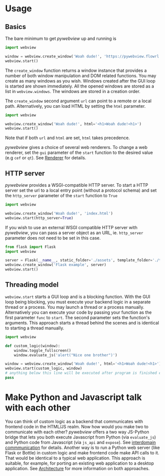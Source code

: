 # Usage


## Basics

The bare minimum to get _pywebview_ up and running is

``` python
import webview

window = webview.create_window('Woah dude!', 'https://pywebview.flowrl.com')
webview.start()
```

The `create_window` function returns a window instance that provides a number of both window manipulation and DOM related functions. You may create as many windows as you wish. Windows created after the GUI loop is started are shown immediately. All the opened windows are stored as a list in `webview.windows`. The windows are stored in a creation order.

The `create_window` second argument `url` can point to a remote or a local path. Alternatively, you can load HTML by setting the `html` parameter.

``` python
import webview

webview.create_window('Woah dude!', html='<h1>Woah dude!<h1>')
webview.start()
```

Note that if both `url` and `html` are set, `html` takes precedence.

_pywebview_ gives a choice of several web renderers. To change a web renderer, set the `gui` parameter of the `start` function to the desired value (e.g `cef` or `qt`). See [Renderer](/guide/renderer.md) for details.


## HTTP server

_pywebview_ provides a WSGI-compatible HTTP server. To start a HTTP server set the url to a local entry point (without a protocol schema) and set the `http_server` parameter of the `start` function to `True`

``` python
import webview

webview.create_window('Woah dude!', 'index.html')
webview.start(http_server=True)
```

If you wish to use an external WSGI compatible HTTP server with _pywebview_, you can pass a server object as an URL, ie. `http_server` parameter does not need to be set in this case.

``` python
from flask import Flask
import webview

server = Flask(__name__, static_folder='./assets', template_folder='./templates')
webview.create_window('Flask example', server)
webview.start()
```

## Threading model


`webview.start` starts a GUI loop and is a blocking function. With the GUI loop being blocking, you must execute your backend logic in a separate thread or a process. You may launch a thread or a process manually. Alternatively you can execute your code by passing your function as the first parameter `func` to `start`. The second parameter sets the function's arguments. This approach starts a thread behind the scenes and is identical to starting a thread manually.

``` python
import webview

def custom_logic(window):
    window.toggle_fullscreen()
    window.evaluate_js('alert("Nice one brother")')

window = webview.create_window('Woah dude!', html='<h1>Woah dude!<h1>')
webview.start(custom_logic, window)
# anything below this line will be executed after program is finished executing
pass
```

# Make Python and Javascript talk with each other

You can think of custom logic as a backend that communicates with frontend code in the HTML/JS realm. Now how would you make two to communicate with each other? _pywebview_ offers a two way JS-Python bridge that lets you both execute Javascript from Python (via `evaluate_js`) and Python code from Javascript (via `js_api` and `expose`). See [interdomain commmunication](/guide/interdomain.md) for details. Another way is to run a Python web server (like Flask or Bottle) in custom logic and make frontend code make API calls to it. That would be identical to a typical web application. This approach is suitable, for example, for porting an existing web application to a desktop application. See [Architecture](/guide/architecture.md) for more information on both approaches.





